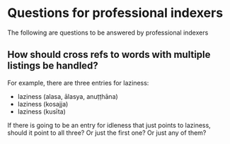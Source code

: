 # Questions for professional indexers

The following are questions to be answered by professional indexers

## How should cross refs to words with multiple listings be handled?

For example, there are three entries for laziness:

- laziness (alasa, ālasya, anuṭṭhāna)
- laziness (kosajja)
- laziness (kusīta)

If there is going to be an entry for idleness that just points to laziness, should it point to all three? Or just the first one? Or just any of them?
